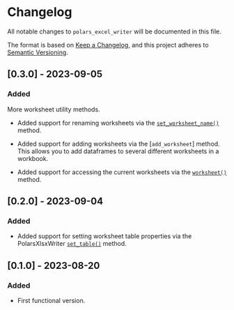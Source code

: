 # Changelog

All notable changes to `polars_excel_writer` will be documented in this file.

The format is based on [Keep a Changelog](https://keepachangelog.com/en/1.0.0/),
and this project adheres to [Semantic Versioning](https://semver.org/spec/v2.0.0.html).


## [0.3.0] - 2023-09-05

### Added

More worksheet utility methods.

- Added support for renaming worksheets via the [`set_worksheet_name()`] method.

- Added support for adding worksheets via the [`add_worksheet`] method. This
  allows you to add dataframes to several different worksheets in a workbook.

- Added support for accessing the current worksheets via the [`worksheet()`] method.

[`set_worksheet_name()`]: https://docs.rs/polars_excel_writer/latest/polars_excel_writer/xlsx_writer/struct.PolarsXlsxWriter.html#method.set_worksheet_name

[`add_worksheet()`]: https://docs.rs/polars_excel_writer/latest/polars_excel_writer/xlsx_writer/struct.PolarsXlsxWriter.html#method.add_worksheet

[`worksheet()`]: https://docs.rs/polars_excel_writer/latest/polars_excel_writer/xlsx_writer/struct.PolarsXlsxWriter.html#method.worksheet


## [0.2.0] - 2023-09-04

### Added

- Added support for setting worksheet table properties via the PolarsXlsxWriter
  [`set_table()`] method.

[`set_table()`]: https://docs.rs/polars_excel_writer/latest/polars_excel_writer/xlsx_writer/struct.PolarsXlsxWriter.html#method.set_table

## [0.1.0] - 2023-08-20

### Added

- First functional version.

